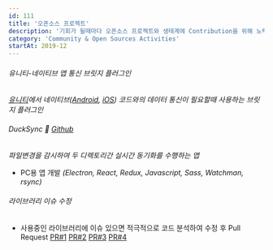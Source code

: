 ```yaml
---
id: 111
title: '오픈소스 프로젝트'
description: '기회가 될때마다 오픈소스 프로젝트와 생태계에 Contribution을 위해 노력하고 있습니다.'
category: 'Community & Open Sources Activities'
startAt: 2019-12
---
```


###### 유니티-네이티브 앱 통신 브릿지 플러그인

_[유니티](https://github.com/heyask/MyUnityPlugin-unity)에서 네이티브([Android](https://github.com/heyask/MyUnityPlugin-android), [iOS](https://github.com/heyask/MyUnityPlugin-ios)) 코드와의 데이터 통신이 필요할때 사용하는 브릿지 플러그인_

###### DuckSync 🐥 [Github](https://github.com/heyask/DuckSync)

_파일변경을 감시하여 두 디렉토리간 실시간 동기화를 수행하는 앱_

- PC용 앱 개발 _(Electron, React, Redux, Javascript, Sass, Watchman, rsync)_

###### 라이브러리 이슈 수정

- 사용중인 라이브러리에 이슈 있으면 적극적으로 코드 분석하여 수정 후 Pull Request [PR#1](https://github.com/calebkiage/flutter_animated_circle_progress/pull/2) [PR#2](https://github.com/Cretezy/linkify/pull/9) [PR#3](https://github.com/LBSTECH/naver_map_plugin/pull/68) [PR#4](https://github.com/jaydenseric/graphql-upload/pull/385)
